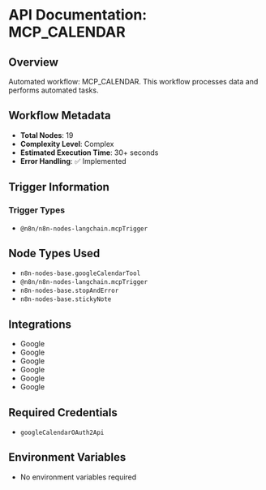 # API Documentation: MCP_CALENDAR

## Overview
Automated workflow: MCP_CALENDAR. This workflow processes data and performs automated tasks.

## Workflow Metadata
- **Total Nodes**: 19
- **Complexity Level**: Complex
- **Estimated Execution Time**: 30+ seconds
- **Error Handling**: ✅ Implemented

## Trigger Information
### Trigger Types
- `@n8n/n8n-nodes-langchain.mcpTrigger`

## Node Types Used
- `n8n-nodes-base.googleCalendarTool`
- `@n8n/n8n-nodes-langchain.mcpTrigger`
- `n8n-nodes-base.stopAndError`
- `n8n-nodes-base.stickyNote`

## Integrations
- Google
- Google
- Google
- Google
- Google
- Google

## Required Credentials
- `googleCalendarOAuth2Api`

## Environment Variables
- No environment variables required
